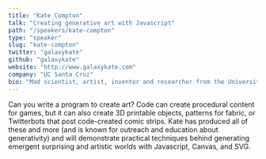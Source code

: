```yaml
---
title: "Kate Compton"
talk: "Creating generative art with Javascript"
path: "/speakers/kate-compton"
type: "speaker"
slug: "kate-compton"
twitter: "galaxykate"
github: "galaxykate"
website: "http://www.galaxykate.com"
company: "UC Santa Cruz"
bio: "Mad scientist, artist, inventor and researcher from the University of California Santa Cruz. Kate has built tools used by tens of thousands of people (including historians, children, and philosophers) to create interactive online bots."
---
```


<p>Can you write a program to create art? Code can create procedural content for games, but it can also create 3D printable objects, patterns for fabric, or Twitterbots that post code-created comic strips. Kate has produced all of these and more (and is known for outreach and education about generativity) and will demonstrate practical techniques behind generating emergent surprising and artistic worlds with Javascript, Canvas, and SVG.</p>